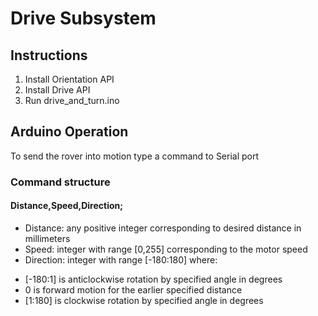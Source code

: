 # Drive Subsystem
## Instructions
1. Install Orientation API
2. Install Drive API
3. Run drive_and_turn.ino

## Arduino Operation
To send the rover into motion type a command to Serial port

### Command structure
#### Distance,Speed,Direction;
* Distance: any positive integer corresponding to desired distance in millimeters
* Speed: integer with range [0,255] corresponding to the motor speed
* Direction: integer with range [-180:180] where:
- [-180:1] is anticlockwise rotation by specified angle in degrees
- 0 is forward motion for the earlier specified distance
- [1:180] is clockwise rotation by specified angle in degrees